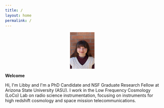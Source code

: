 ```yaml
---
title: /
layout: home
permalink: /
---
```

<p align="center">
<img src="graphics/headshot.jpg" alt="Headshot" width=80 height=120 align="center">
</p>
  
<p align="center">
  
  <b> Welcome </b>
  
Hi, I'm Libby and I'm a PhD Candidate and NSF Graduate Research Fellow at Arizona State University (ASU). I work in the Low Frequency Cosmology (LoCo) Lab on radio science instrumentation, focusing on instruments for high redshift cosmology and space mission telecommunications. 
  
</p>

